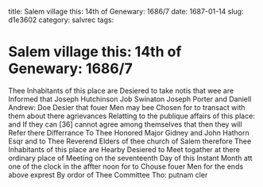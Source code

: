 title: Salem village this: 14th of Genewary: 1686/7
date: 1687-01-14
slug: d1e3602
category: salvrec
tags: 


<div markdown class="doc" id="d1e3602">


# Salem village this: 14th of Genewary: 1686/7

Thee Inhabitants of this place are Desiered to take notis that wee are Informed that Joseph Hutchinson Job Swinaton Joseph Porter and Daniell Andrew: Doe Desier that fouer Men may bee Chosen for to transact with them about there agrievances Relatting to the publique affairs of this place: and If they can [36] cannot agree among themselves that then they will Refer there Differrance To Thee Honored Major Gidney and John Hathorn Esqr and to Thee Reverend Elders of thee church of Salem therefore Thee Inhabitants of this place are Hearby Desiered to Meet togather at there ordinary place of Meeting on the seventeenth Day of this Instant Month att one of the clock in the affter noon for to Chouse fouer Men for the ends above exprest By ordor of Thee Committee Tho: putnam cler
</div>
